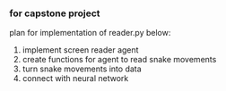 ### for capstone project

plan for implementation of reader.py below:
1) implement screen reader agent
2) create functions for agent to read snake movements
3) turn snake movements into data
4) connect with neural network
